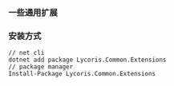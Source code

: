 ### 一些通用扩展

### 安装方式

```shell
// net cli
dotnet add package Lycoris.Common.Extensions
// package manager
Install-Package Lycoris.Common.Extensions
```





